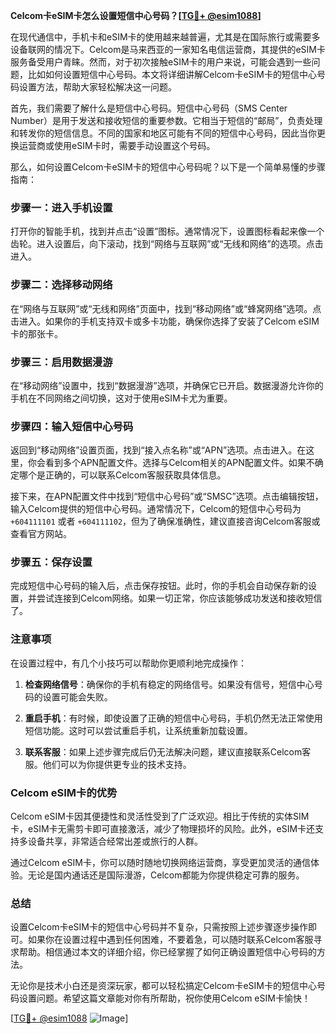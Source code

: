 **Celcom卡eSIM卡怎么设置短信中心号码？[[TG💪+ @esim1088](https://t.me/s/esim1088)]**

在现代通信中，手机卡和eSIM卡的使用越来越普遍，尤其是在国际旅行或需要多设备联网的情况下。Celcom是马来西亚的一家知名电信运营商，其提供的eSIM卡服务备受用户青睐。然而，对于初次接触eSIM卡的用户来说，可能会遇到一些问题，比如如何设置短信中心号码。本文将详细讲解Celcom卡eSIM卡的短信中心号码设置方法，帮助大家轻松解决这一问题。

首先，我们需要了解什么是短信中心号码。短信中心号码（SMS Center Number）是用于发送和接收短信的重要参数。它相当于短信的“邮局”，负责处理和转发你的短信信息。不同的国家和地区可能有不同的短信中心号码，因此当你更换运营商或使用eSIM卡时，需要手动设置这个号码。

那么，如何设置Celcom卡eSIM卡的短信中心号码呢？以下是一个简单易懂的步骤指南：

### 步骤一：进入手机设置

打开你的智能手机，找到并点击“设置”图标。通常情况下，设置图标看起来像一个齿轮。进入设置后，向下滚动，找到“网络与互联网”或“无线和网络”的选项。点击进入。

### 步骤二：选择移动网络

在“网络与互联网”或“无线和网络”页面中，找到“移动网络”或“蜂窝网络”选项。点击进入。如果你的手机支持双卡或多卡功能，确保你选择了安装了Celcom eSIM卡的那张卡。

### 步骤三：启用数据漫游

在“移动网络”设置中，找到“数据漫游”选项，并确保它已开启。数据漫游允许你的手机在不同网络之间切换，这对于使用eSIM卡尤为重要。

### 步骤四：输入短信中心号码

返回到“移动网络”设置页面，找到“接入点名称”或“APN”选项。点击进入。在这里，你会看到多个APN配置文件。选择与Celcom相关的APN配置文件。如果不确定哪个是正确的，可以联系Celcom客服获取具体信息。

接下来，在APN配置文件中找到“短信中心号码”或“SMSC”选项。点击编辑按钮，输入Celcom提供的短信中心号码。通常情况下，Celcom的短信中心号码为 `+604111101` 或者 `+604111102`，但为了确保准确性，建议直接咨询Celcom客服或查看官方网站。

### 步骤五：保存设置

完成短信中心号码的输入后，点击保存按钮。此时，你的手机会自动保存新的设置，并尝试连接到Celcom网络。如果一切正常，你应该能够成功发送和接收短信了。

### 注意事项

在设置过程中，有几个小技巧可以帮助你更顺利地完成操作：

1. **检查网络信号**：确保你的手机有稳定的网络信号。如果没有信号，短信中心号码的设置可能会失败。
   
2. **重启手机**：有时候，即使设置了正确的短信中心号码，手机仍然无法正常使用短信功能。这时可以尝试重启手机，让系统重新加载设置。

3. **联系客服**：如果上述步骤完成后仍无法解决问题，建议直接联系Celcom客服。他们可以为你提供更专业的技术支持。

### Celcom eSIM卡的优势

Celcom eSIM卡因其便捷性和灵活性受到了广泛欢迎。相比于传统的实体SIM卡，eSIM卡无需剪卡即可直接激活，减少了物理损坏的风险。此外，eSIM卡还支持多设备共享，非常适合经常出差或旅行的人群。

通过Celcom eSIM卡，你可以随时随地切换网络运营商，享受更加灵活的通信体验。无论是国内通话还是国际漫游，Celcom都能为你提供稳定可靠的服务。

### 总结

设置Celcom卡eSIM卡的短信中心号码并不复杂，只需按照上述步骤逐步操作即可。如果你在设置过程中遇到任何困难，不要着急，可以随时联系Celcom客服寻求帮助。相信通过本文的详细介绍，你已经掌握了如何正确设置短信中心号码的方法。

无论你是技术小白还是资深玩家，都可以轻松搞定Celcom卡eSIM卡的短信中心号码设置问题。希望这篇文章能对你有所帮助，祝你使用Celcom eSIM卡愉快！

[[TG💪+ @esim1088](https://t.me/s/esim1088) ![Image](https://i.postimg.cc/4NQfJmqS/Snipaste-2025-05-13-00-14-12.png)]